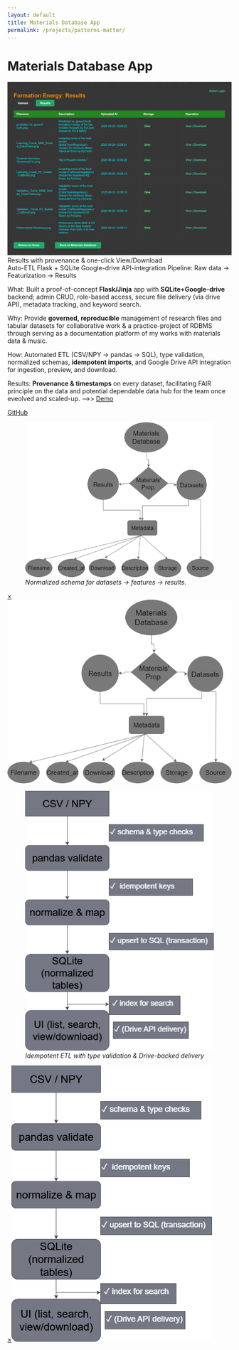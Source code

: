 ```yaml
---
layout: default
title: Materials Database App
permalink: /projects/patterns-matter/
---
```

# Materials Database App

<div class="media hero" data-alt="Results with provenance & one-click View/Download">
  <img src="/assets/img/projects/db-app/hero.png"
       alt="Results with provenance & one-click View/Download">
</div>

<div class="hero-note">Results with provenance & one-click View/Download</div>

<div class="metrics">
  <span class="metric">Auto-ETL</span>
  <span class="metric alt">Flask + SQLite</span>
  <span class="metric alt">Google-drive API-integration</span>
  <span class="metric good">Pipeline: Raw data → Featurization → Results</span>
</div>

<p><span class="label">What:</span> Built a proof-of-concept <strong>Flask/Jinja</strong> app with <strong>SQLite+Google-drive</strong> backend; admin CRUD, role-based access, secure file delivery (via drive API), metadata tracking, and keyword search.</p>
<p><span class="label">Why:</span> Provide <strong>governed, reproducible</strong> management of research files and tabular datasets for collaborative work & a practice-project of RDBMS through serving as a documentation platform of my works with materials data & music.</p>
<p><span class="label">How:</span> Automated ETL (CSV/NPY → pandas → SQL), type validation, normalized schemas, <strong>idempotent imports</strong>, and Google Drive API integration for ingestion, preview, and download.</p>
<p><span class="label">Results:</span> <strong>Provenance & timestamps</strong> on every dataset, facilitating FAIR principle on the data and potential dependable data hub for the team once eveolved and scaled-up. -->> <a href="https://patterns-matter.fly.dev/" target="_blank" rel="noopener">Demo</a></p>

<p><a class="btn" href="https://github.com/submerged-in-matrix/Patterns-Matter" target="_blank" rel="noopener">GitHub</a></p>

<div class="gallery equal">
  <figure class="figure tilt">
    <a href="#fe-fig1">
      <div class="frame">
        <img class="pixel-safe" src="/assets/img/projects/db-app/fig1.png" alt="Schema">
      </div>
    </a>
    <figcaption><em>Normalized schema for datasets → features → results.</em></figcaption>
  </figure>
  <div id="fe-fig1" class="lb"><a class="x" href="#">×</a><img src="/assets/img/projects/db-app/fig1.png" alt=""></div>

  <figure class="figure tilt">
    <a href="#fe-fig2">
      <div class="frame">
        <img class="pixel-safe" src="/assets/img/projects/db-app/fig2.png" alt="ETL">
      </div>
    </a>
    <figcaption><em>Idempotent ETL with type validation & Drive-backed delivery</em></figcaption>
  </figure>
  <div id="fe-fig2" class="lb"><a class="x" href="#">×</a><img src="/assets/img/projects/db-app/fig2.png" alt=""></div>
</div>
